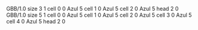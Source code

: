 <gs-board without-header> GBB/1.0
size 3 1
cell 0 0 Azul 5 
cell 1 0 Azul 5 
cell 2 0 Azul 5 
head 2 0
 </gs-board>
<gs-board without-header> GBB/1.0
size 5 1
cell 0 0 Azul 5 
cell 1 0 Azul 5 
cell 2 0 Azul 5
cell 3 0 Azul 5 
cell 4 0 Azul 5
head 2 0 </gs-board>
